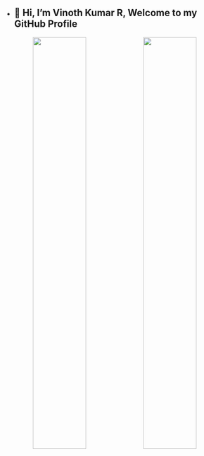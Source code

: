 <!---
- 👋 Hi, I’m @vinothkumar2
- **📚 CA Student**
- --->
- ## 👋 Hi, I’m Vinoth Kumar R, Welcome to my GitHub Profile

<!---
# My Social Profiles
<p align="center">
<a href="https://www.instagram.com/subin_p_s_"><img alt="Instagram" src="https://img.shields.io/badge/subin_p_s-%23E4405F.svg?&style=for-the-badge&logo=Instagram&logoColor=white"/></a>
<a href="https://t.me/subinps"><img alt="Telegram" src="https://img.shields.io/badge/subinps-2CA5E0?style=for-the-badge&logo=telegram&logoColor=white"/></a>
</p>
 --->
 
<p align="center">
<img width="49%" src="https://github-readme-stats.vercel.app/api?username=vinothkumar2&theme=tokyonight">
<img width="49%" src="https://github-readme-streak-stats.herokuapp.com?user=vinothkumar2&theme=tokyonight&date_format=j%20M%5B%20Y%5D&stroke=FFFFFF">
</p>
 
<!---
[![Anurag's GitHub stats](https://github-readme-stats.vercel.app/api?username=anuraghazra)](https://github.com/anuraghazra/github-readme-stats)
- 👀 I’m interested in doing 
- 🌱 I’m currently learning ...
- 💞️ I’m looking to collaborate on ...
- 📫 How to reach me ...



vinothkumar2/vinothkumar2 is a ✨ special ✨ repository because its `README.md` (this file) appears on your GitHub profile.
You can click the Preview link to take a look at your changes.

<div align="center">
    <a href="https://fayas.me">
        <img width="49%" src="https://github-readme-stats.vercel.app/api?username=vinothkumar2&count_private=true&include_all_commits=true&show_icons=true&theme=tokyonight&custom_title=GitHub+Stats"/>
  
     
        <img width="54%" src="https://github-profile-trophy.vercel.app/?username=vinothkumar2&row=2&column=3&theme=tokyonight"/>
        <img width="44%" src="https://github-readme-stats.vercel.app/api/top-langs/?username=vinothkumar2&theme=tokyonight"/>
 
</a>
 --->
</div>
